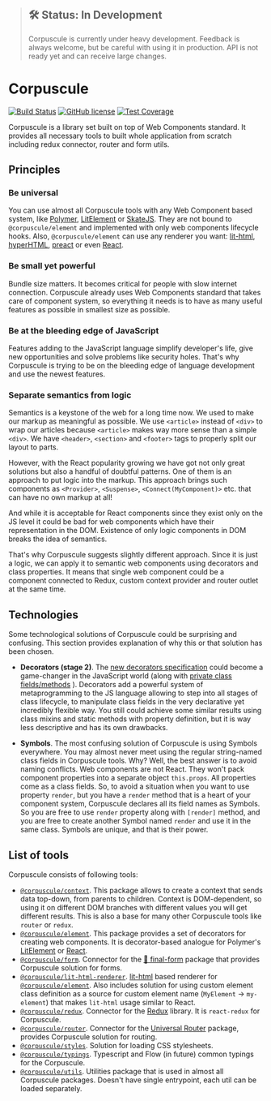 > ## 🛠 Status: In Development
> Corpuscule is currently under heavy development. Feedback is always welcome, but be careful with
using it in production. API is not ready yet and can receive large changes.

# Corpuscule

[![Build Status](https://img.shields.io/travis/corpusculejs/corpuscule/master.svg)](https://travis-ci.org/corpusculejs/corpuscule)
[![GitHub license](https://img.shields.io/badge/license-MIT-blue.svg)](./LICENSE)
[![Test Coverage](https://img.shields.io/codecov/c/github/corpusculejs/corpuscule/master.svg)](https://codecov.io/gh/corpusculejs/corpuscule)

Corpuscule is a library set built on top of Web Components standard. It provides all necessary tools
to built whole application from scratch including redux connector, router and form utils.

## Principles

### Be universal
You can use almost all Corpuscule tools with any Web Component based system, like [Polymer](https://www.polymer-project.org/),
[LitElement](https://lit-element.polymer-project.org/) or [SkateJS](https://skatejs.netlify.com/).
They are not bound to `@corpuscule/element` and implemented with only web components lifecycle
hooks. Also, `@corpuscule/element` can use any renderer you want: [lit-html](https://lit-html.polymer-project.org/),
[hyperHTML](https://github.com/WebReflection/hyperHTML), [preact](https://preactjs.com/) or even
[React](https://reactjs.org/).

### Be small yet powerful
Bundle size matters. It becomes critical for people with slow internet connection. Corpuscule
already uses Web Components standard that takes care of component system, so everything it needs is
to have as many useful features as possible in smallest size as possible. 

### Be at the bleeding edge of JavaScript
Features adding to the JavaScript language simplify developer's life, give new opportunities and
solve problems like security holes. That's why Corpuscule is trying to be on the bleeding edge of
language development and use the newest features.

### Separate semantics from logic
Semantics is a keystone of the web for a long time now. We used to make our markup as meaningful as
possible. We use `<article>` instead of `<div>` to wrap our articles because `<article>` makes way
more sense than a simple `<div>`. We have `<header>`, `<section>` and `<footer>` tags to properly
split our layout to parts.

However, with the React popularity growing we have got not only great solutions but also a handful
of doubtful patterns. One of them is an approach to put logic into the markup. This approach brings
such components as `<Provider>`, `<Suspense>`, `<Connect(MyComponent)>` etc. that can have no own
markup at all! 
 
And while it is acceptable for React components since they exist only on the JS level it could be
bad for web components which have their representation in the DOM. Existence of only logic
components in DOM breaks the idea of semantics.

That's why Corpuscule suggests slightly different approach. Since it is just a logic, we can apply
it to semantic web components using decorators and class properties. It means that single web
component could be a component connected to Redux, custom context provider and router outlet at the
same time.

## Technologies
Some technological solutions of Corpuscule could be surprising and confusing. This section provides
explanation of why this or that solution has been chosen.  

* **Decorators (stage 2)**. The [new decorators specification](https://github.com/tc39/proposal-decorators)
could become a game-changer in the JavaScript world (along with [private class fields/methods](https://github.com/tc39/proposal-private-fields)
). Decorators add a powerful system of metaprogramming to the JS language allowing to step into
all stages of class lifecycle, to manipulate class fields in the very declarative yet incredibly 
flexible way. You still could achieve some similar results using class mixins and static methods
with property definition, but it is way less descriptive and has its own drawbacks.

* **Symbols**. The most confusing solution of Corpuscule is using Symbols everywhere. You may almost
never meet using the regular string-named class fields in Corpuscule tools. Why? Well, the best
answer is to avoid naming conflicts. Web components are not React. They won't pack component
properties into a separate object `this.props`. All properties come as a class fields. So, to avoid
a situation when you want to use property `render`, but you have a `render` method that is a heart
of your component system, Corpuscule declares all its field names as Symbols. So you are free to 
use `render` property along with `[render]` method, and you are free to create another Symbol named
`render` and use it in the same class. Symbols are unique, and that is their power. 

## List of tools
Corpuscule consists of following tools:

* [`@corpuscule/context`](./packages/context). This package allows to create a context that sends
data top-down, from parents to children. Context is DOM-dependent, so using it on different DOM
branches with different values you will get different results. This is also a base for many other
Corpuscule tools like `router` or `redux`. 
* [`@corpuscule/element`](./packages/element). This package provides a set of decorators for
creating web components. It is decorator-based analogue for Polymer's [LitElement](https://github.com/Polymer/lit-element)
or [React](https://reactjs.org/).
* [`@corpuscule/form`](./packages/form). Connector for the [🏁 final-form](https://github.com/final-form/final-form)
package that provides Corpuscule solution for forms.
* [`@corpuscule/lit-html-renderer`](./packages/lit-html-renderer). [lit-html](https://github.com/Polymer/lit-html) 
based renderer for [`@corpuscule/element`](./packages/element). Also includes solution for using
custom element class definition as a source for custom element name (`MyElement` -> `my-element`)
that makes `lit-html` usage similar to React. 
* [`@corpuscule/redux`](./packages/redux). Connector for the [Redux](https://redux.js.org/) library.
 It is `react-redux` for Corpuscule.
* [`@corpuscule/router`](./packages/router). Connector for the [Universal Router](https://github.com/kriasoft/universal-router)
package, provides Corpuscule solution for routing. 
* [`@corpuscule/styles`](./packages/styles). Solution for loading CSS stylesheets.
* [`@corpuscule/typings`](./packages/typings). Typescript and Flow (in future) common typings for
the Corpuscule.
* [`@corpuscule/utils`](./packages/utils). Utilities package that is used in almost all Corpuscule
packages. Doesn't have single entrypoint, each util can be loaded separately. 
